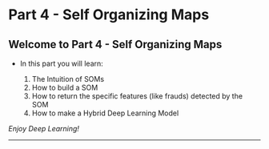 # Part 4 - Self Organizing Maps

## Welcome to Part 4 - Self Organizing Maps

* In this part you will learn:

    1. The Intuition of SOMs
    2. How to build a SOM
    3. How to return the specific features (like frauds) detected by the SOM
    4. How to make a Hybrid Deep Learning Model

*Enjoy Deep Learning!*
<hr>
